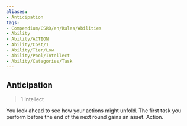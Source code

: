 ```yaml
---
aliases:
- Anticipation
tags:
- Compendium/CSRD/en/Rules/Abilities
- Ability
- Ability/ACTION
- Ability/Cost/1
- Ability/Tier/Low
- Ability/Pool/Intellect
- Ability/Categories/Task
---
```


  
## Anticipation  
>1  Intellect  
  
You look ahead to see how your actions might unfold. The first task you perform before the end of the next round gains an asset. Action.